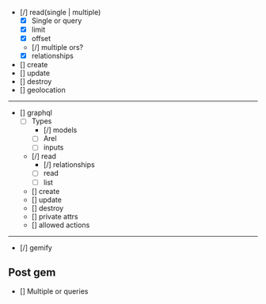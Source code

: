 - [/] read(single | multiple)
  - [x] Single or query
  - [x] limit
  - [x] offset
  - [/] multiple ors?
  - [x] relationships
- [] create
- [] update
- [] destroy
- [] geolocation
------
- [] graphql
  - [ ] Types
    - [/] models
    - [ ] Arel
    - [ ] inputs
  - [/] read
    - [/] relationships
    - [ ] read
    - [ ] list
  - [] create
  - [] update
  - [] destroy
  - [] private attrs
  - [] allowed actions
------
- [/] gemify

## Post gem
- [] Multiple or queries
